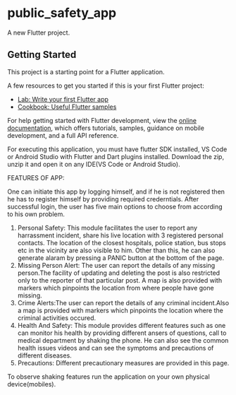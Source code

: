 # public_safety_app

A new Flutter project.

## Getting Started

This project is a starting point for a Flutter application.

A few resources to get you started if this is your first Flutter project:

- [Lab: Write your first Flutter app](https://docs.flutter.dev/get-started/codelab)
- [Cookbook: Useful Flutter samples](https://docs.flutter.dev/cookbook)

For help getting started with Flutter development, view the
[online documentation](https://docs.flutter.dev/), which offers tutorials,
samples, guidance on mobile development, and a full API reference.

For executing this application, you must have flutter SDK installed, VS Code or Android Studio with Flutter and Dart plugins installed. Download the zip, unzip it and open it on any IDE(VS Code or Android Studio).



FEATURES OF APP:


One can initiate this app by logging himself, and if he is not registered then he has to register himself by providing required crederntials. 
After successful login, the user has five main options to choose from according to his own problem. 
1. Personal Safety: This module facilitates the user to report any harrassment incident, share his live location with 3 registered personal contacts. The location of the closest hospitals, police station, bus stops etc in the vicinity are also visible to him. Other than this, he can also generate alaram by pressing a PANIC button at the bottom of the page.
2. Missing Person Alert: The user can report the details of any missing person.The facility of updating and deleting the post is also restricted only to the reporter of that particular post. A map is also provided with markers which pinpoints the location from where people have gone missing.
3. Crime Alerts:The user can report the details of any criminal incident.Also a map is provided with markers which pinpoints the location where the criminal activities occured.
4. Health And Safety: This module provides different features such as one can monitor his health by providing different ansers of questions, call to medical department by shaking the phone. He can also see the common health issues videos and can see the symptoms and precautions of different diseases.
5. Precautions: Different precautionary measures are provided in this page.

To observe shaking features run the application on your own physical device(mobiles).
